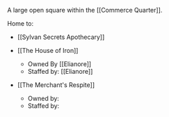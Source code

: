 A large open square within the [[Commerce Quarter]].

Home to:
- [[Sylvan Secrets Apothecary]]

- [[The House of Iron]]
	- Owned By [[Elianore]]
	- Staffed by: [[Elianore]]
- [[The Merchant's Respite]]
	- Owned by: 
	- Staffed by: